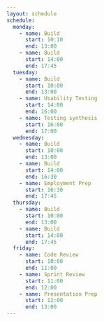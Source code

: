 ```yaml
---
layout: schedule
schedule:
  monday:
    - name: Build
      start: 10:10
      end: 13:00
    - name: Build
      start: 14:00
      end: 17:45
  tuesday:
    - name: Build
      start: 10:00
      end: 13:00
    - name: Usability Testing
      start: 14:00
      end: 16:00
    - name: Testing synthesis
      start: 16:00
      end: 17:00
  wednesday:
    - name: Build
      start: 10:00
      end: 13:00
    - name: Build
      start: 14:00
      end: 16:30
    - name: Employment Prep
      start: 16:30
      end: 17:45
  thursday:
    - name: Build
      start: 10:00
      end: 13:00
    - name: Build
      start: 14:00
      end: 17:45
  friday:
    - name: Code Review
      start: 10:00
      end: 11:00
    - name: Sprint Review
      start: 11:00
      end: 12:00
    - name: Presentation Prep
      start: 12:00
      end: 13:00
---
```

